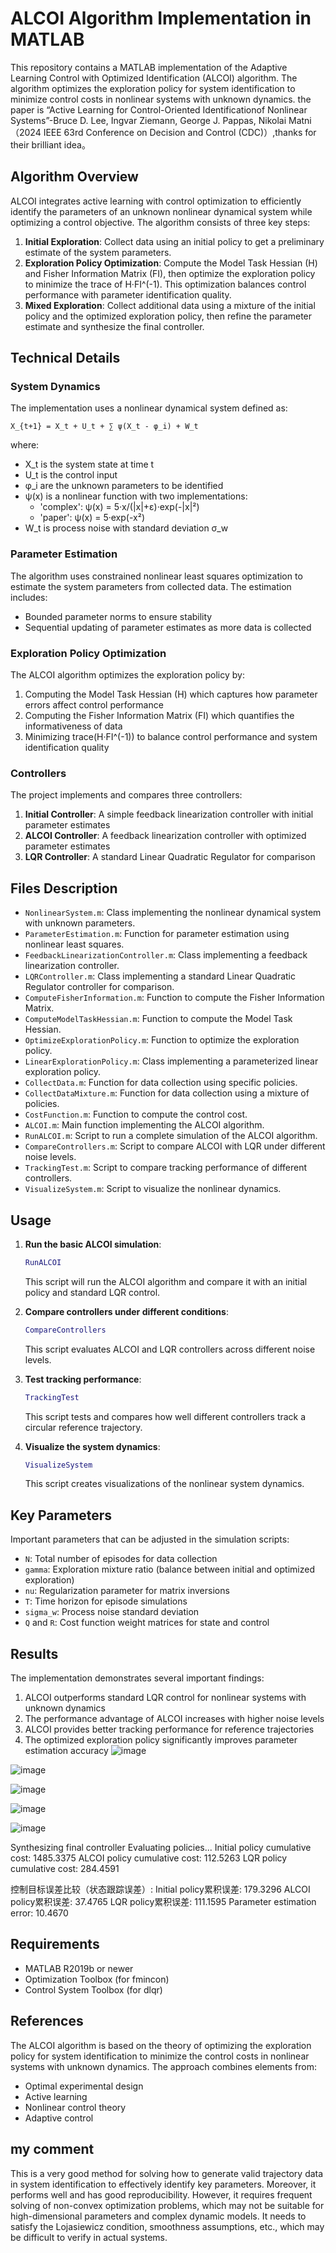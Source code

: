 # ALCOI Algorithm Implementation in MATLAB

This repository contains a MATLAB implementation of the Adaptive Learning Control with Optimized Identification (ALCOI) algorithm. The algorithm optimizes the exploration policy for system identification to minimize control costs in nonlinear systems with unknown dynamics.
the paper is “Active Learning for Control-Oriented Identificationof Nonlinear Systems”-Bruce D. Lee, Ingvar Ziemann, George J. Pappas, Nikolai Matni（2024 IEEE 63rd Conference on Decision and Control (CDC)）,thanks for their brilliant idea。

## Algorithm Overview

ALCOI integrates active learning with control optimization to efficiently identify the parameters of an unknown nonlinear dynamical system while optimizing a control objective. The algorithm consists of three key steps:

1. **Initial Exploration**: Collect data using an initial policy to get a preliminary estimate of the system parameters.
2. **Exploration Policy Optimization**: Compute the Model Task Hessian (H) and Fisher Information Matrix (FI), then optimize the exploration policy to minimize the trace of H·FI^(-1). This optimization balances control performance with parameter identification quality.
3. **Mixed Exploration**: Collect additional data using a mixture of the initial policy and the optimized exploration policy, then refine the parameter estimate and synthesize the final controller.

## Technical Details

### System Dynamics
The implementation uses a nonlinear dynamical system defined as:
```
X_{t+1} = X_t + U_t + ∑ ψ(X_t - φ_i) + W_t
```
where:
- X_t is the system state at time t
- U_t is the control input
- φ_i are the unknown parameters to be identified
- ψ(x) is a nonlinear function with two implementations:
  - 'complex': ψ(x) = 5·x/(|x|+ε)·exp(-|x|²)
  - 'paper': ψ(x) = 5·exp(-x²)
- W_t is process noise with standard deviation σ_w

### Parameter Estimation
The algorithm uses constrained nonlinear least squares optimization to estimate the system parameters from collected data. The estimation includes:
- Bounded parameter norms to ensure stability
- Sequential updating of parameter estimates as more data is collected

### Exploration Policy Optimization
The ALCOI algorithm optimizes the exploration policy by:
1. Computing the Model Task Hessian (H) which captures how parameter errors affect control performance
2. Computing the Fisher Information Matrix (FI) which quantifies the informativeness of data
3. Minimizing trace(H·FI^(-1)) to balance control performance and system identification quality

### Controllers
The project implements and compares three controllers:
1. **Initial Controller**: A simple feedback linearization controller with initial parameter estimates
2. **ALCOI Controller**: A feedback linearization controller with optimized parameter estimates
3. **LQR Controller**: A standard Linear Quadratic Regulator for comparison

## Files Description

- `NonlinearSystem.m`: Class implementing the nonlinear dynamical system with unknown parameters.
- `ParameterEstimation.m`: Function for parameter estimation using nonlinear least squares.
- `FeedbackLinearizationController.m`: Class implementing a feedback linearization controller.
- `LQRController.m`: Class implementing a standard Linear Quadratic Regulator controller for comparison.
- `ComputeFisherInformation.m`: Function to compute the Fisher Information Matrix.
- `ComputeModelTaskHessian.m`: Function to compute the Model Task Hessian.
- `OptimizeExplorationPolicy.m`: Function to optimize the exploration policy.
- `LinearExplorationPolicy.m`: Class implementing a parameterized linear exploration policy.
- `CollectData.m`: Function for data collection using specific policies.
- `CollectDataMixture.m`: Function for data collection using a mixture of policies.
- `CostFunction.m`: Function to compute the control cost.
- `ALCOI.m`: Main function implementing the ALCOI algorithm.
- `RunALCOI.m`: Script to run a complete simulation of the ALCOI algorithm.
- `CompareControllers.m`: Script to compare ALCOI with LQR under different noise levels.
- `TrackingTest.m`: Script to compare tracking performance of different controllers.
- `VisualizeSystem.m`: Script to visualize the nonlinear dynamics.

## Usage

1. **Run the basic ALCOI simulation**:
   ```matlab
   RunALCOI
   ```
   This script will run the ALCOI algorithm and compare it with an initial policy and standard LQR control.

2. **Compare controllers under different conditions**:
   ```matlab
   CompareControllers
   ```
   This script evaluates ALCOI and LQR controllers across different noise levels.

3. **Test tracking performance**:
   ```matlab
   TrackingTest
   ```
   This script tests and compares how well different controllers track a circular reference trajectory.

4. **Visualize the system dynamics**:
   ```matlab
   VisualizeSystem
   ```
   This script creates visualizations of the nonlinear system dynamics.

## Key Parameters

Important parameters that can be adjusted in the simulation scripts:
- `N`: Total number of episodes for data collection
- `gamma`: Exploration mixture ratio (balance between initial and optimized exploration)
- `nu`: Regularization parameter for matrix inversions
- `T`: Time horizon for episode simulations
- `sigma_w`: Process noise standard deviation
- `Q` and `R`: Cost function weight matrices for state and control

## Results

The implementation demonstrates several important findings:
1. ALCOI outperforms standard LQR control for nonlinear systems with unknown dynamics
2. The performance advantage of ALCOI increases with higher noise levels
3. ALCOI provides better tracking performance for reference trajectories
4. The optimized exploration policy significantly improves parameter estimation accuracy
![image](https://github.com/user-attachments/assets/350388f2-63a0-4b8e-88c9-d6f13dc3712a)

![image](https://github.com/user-attachments/assets/80c67da7-4684-4095-b1df-fa56cc4b36b3)

![image](https://github.com/user-attachments/assets/1de8953f-78f5-4c57-9039-c5a1a6cbb186)

![image](https://github.com/user-attachments/assets/eb097e70-55e8-42cb-9b0c-01d4c2158b17)

![image](https://github.com/user-attachments/assets/3b7f93c9-8c7d-490e-ab69-7d261fd2fa7a)

Synthesizing final controller
Evaluating policies...
Initial policy cumulative cost: 1485.3375
ALCOI policy cumulative cost: 112.5263
LQR policy cumulative cost: 284.4591

控制目标误差比较（状态跟踪误差）:
Initial policy累积误差: 179.3296
ALCOI policy累积误差: 37.4765
LQR policy累积误差: 111.1595
Parameter estimation error: 10.4670

## Requirements

- MATLAB R2019b or newer
- Optimization Toolbox (for fmincon)
- Control System Toolbox (for dlqr)

## References

The ALCOI algorithm is based on the theory of optimizing the exploration policy for system identification to minimize the control costs in nonlinear systems with unknown dynamics. The approach combines elements from:
- Optimal experimental design
- Active learning
- Nonlinear control theory
- Adaptive control

## my comment

This is a very good method for solving how to generate valid trajectory data in system identification to effectively identify key parameters. Moreover, it performs well and has good reproducibility. However, it requires frequent solving of non-convex optimization problems, which may not be suitable for high-dimensional parameters and complex dynamic models. It needs to satisfy the Lojasiewicz condition, smoothness assumptions, etc., which may be difficult to verify in actual systems.

